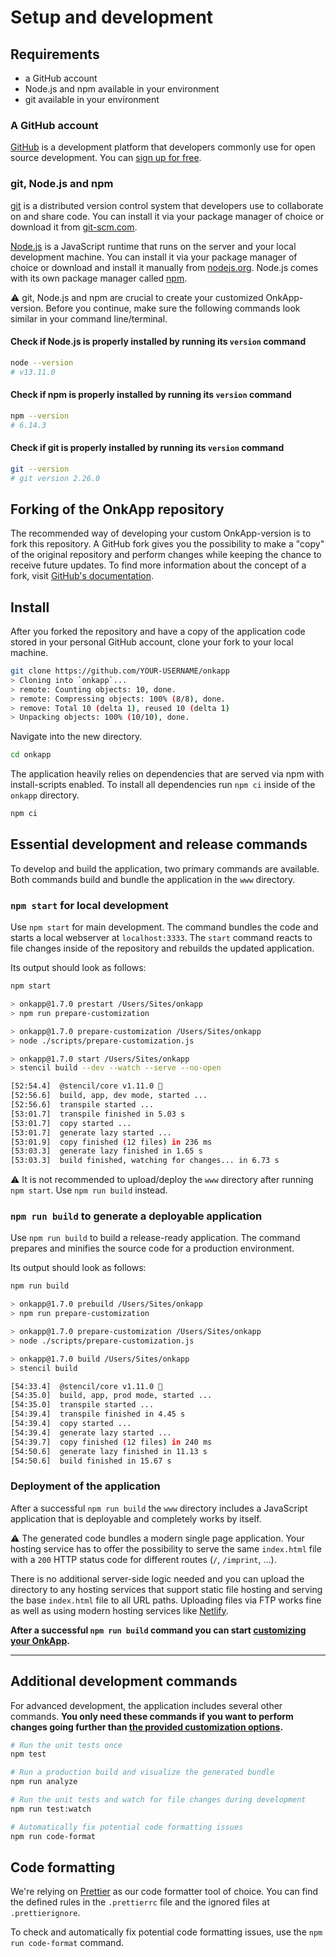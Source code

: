 # Setup and development

## Requirements

- a GitHub account
- Node.js and npm available in your environment
- git available in your environment

### A GitHub account

[GitHub](https://github.com) is a development platform that developers commonly use for open source development. You can [sign up for free](https://github.com/join).

### git, Node.js and npm

[git](https://git-scm.com/) is a distributed version control system that developers use to collaborate on and share code. You can install it via your package manager of choice or download it from [git-scm.com](https://git-scm.com/downloads).

[Node.js](https://nodejs.org/en/) is a JavaScript runtime that runs on the server and your local development machine. You can install it via your package manager of choice or download and install it manually from [nodejs.org](https://nodejs.org). Node.js comes with its own package manager called [npm](https://www.npmjs.com/).

⚠️ git, Node.js and npm are crucial to create your customized OnkApp-version. Before you continue, make sure the following commands look similar in your command line/terminal.

#### Check if Node.js is properly installed by running its `version` command

```sh
node --version
# v13.11.0
```

#### Check if npm is properly installed by running its `version` command

```sh
npm --version
# 6.14.3
```

#### Check if git is properly installed by running its `version` command

```sh
git --version
# git version 2.26.0
```

## Forking of the OnkApp repository

The recommended way of developing your custom OnkApp-version is to fork this repository. A GitHub fork gives you the possibility to make a "copy" of the original repository and perform changes while keeping the chance to receive future updates. To find more information about the concept of a fork, visit [GitHub's documentation](https://help.github.com/en/github/getting-started-with-github/fork-a-repo).

## Install

After you forked the repository and have a copy of the application code stored in your personal GitHub account, clone your fork to your local machine.

```sh
git clone https://github.com/YOUR-USERNAME/onkapp
> Cloning into `onkapp`...
> remote: Counting objects: 10, done.
> remote: Compressing objects: 100% (8/8), done.
> remove: Total 10 (delta 1), reused 10 (delta 1)
> Unpacking objects: 100% (10/10), done.
```

Navigate into the new directory.

```sh
cd onkapp
```

The application heavily relies on dependencies that are served via npm with install-scripts enabled. To install all dependencies run `npm ci` inside of the `onkapp` directory.

```sh
npm ci
```

## Essential development and release commands

To develop and build the application, two primary commands are available. Both commands build and bundle the application in the `www` directory.

### `npm start` for local development

Use `npm start` for main development. The command bundles the code and starts a local webserver at `localhost:3333`. The `start` command reacts to file changes inside of the repository and rebuilds the updated application.

Its output should look as follows:

```sh
npm start

> onkapp@1.7.0 prestart /Users/Sites/onkapp
> npm run prepare-customization

> onkapp@1.7.0 prepare-customization /Users/Sites/onkapp
> node ./scripts/prepare-customization.js

> onkapp@1.7.0 start /Users/Sites/onkapp
> stencil build --dev --watch --serve --no-open

[52:54.4]  @stencil/core v1.11.0 🍿
[52:56.6]  build, app, dev mode, started ...
[52:56.6]  transpile started ...
[53:01.7]  transpile finished in 5.03 s
[53:01.7]  copy started ...
[53:01.7]  generate lazy started ...
[53:01.9]  copy finished (12 files) in 236 ms
[53:03.3]  generate lazy finished in 1.65 s
[53:03.3]  build finished, watching for changes... in 6.73 s
```

⚠️ It is not recommended to upload/deploy the `www` directory after running `npm start`. Use `npm run build` instead.

### `npm run build` to generate a deployable application

Use `npm run build` to build a release-ready application. The command prepares and minifies the source code for a production environment.

Its output should look as follows:

```sh
npm run build

> onkapp@1.7.0 prebuild /Users/Sites/onkapp
> npm run prepare-customization

> onkapp@1.7.0 prepare-customization /Users/Sites/onkapp
> node ./scripts/prepare-customization.js

> onkapp@1.7.0 build /Users/Sites/onkapp
> stencil build

[54:33.4]  @stencil/core v1.11.0 🍿
[54:35.0]  build, app, prod mode, started ...
[54:35.0]  transpile started ...
[54:39.4]  transpile finished in 4.45 s
[54:39.4]  copy started ...
[54:39.4]  generate lazy started ...
[54:39.7]  copy finished (12 files) in 240 ms
[54:50.6]  generate lazy finished in 11.13 s
[54:50.6]  build finished in 15.67 s

```

### Deployment of the application

After a successful `npm run build` the `www` directory includes a JavaScript application that is deployable and completely works by itself.

⚠️ The generated code bundles a modern single page application. Your hosting service has to offer the possibility to serve the same `index.html` file with a `200` HTTP status code for different routes (`/`, `/imprint`, ...).

There is no additional server-side logic needed and you can upload the directory to any hosting services that support static file hosting and serving the base `index.html` file to all URL paths. Uploading files via FTP works fine as well as using modern hosting services like [Netlify](https://www.netlify.com/).

**After a successful `npm run build` command you can start [customizing your OnkApp](./CUSTOMIZATION.md).**

---

## Additional development commands

For advanced development, the application includes several other commands. **You only need these commands if you want to perform changes going further than [the provided customization options](./CUSTOMIZATION.md).**

```sh
# Run the unit tests once
npm test

# Run a production build and visualize the generated bundle
npm run analyze

# Run the unit tests and watch for file changes during development
npm run test:watch

# Automatically fix potential code formatting issues
npm run code-format
```

## Code formatting

We're relying on [Prettier](https://prettier.io/) as our code formatter tool of choice. You can find the defined rules in the `.prettierrc` file and the ignored files at `.prettierignore`.

To check and automatically fix potential code formatting issues, use the `npm run code-format` command.
